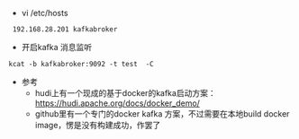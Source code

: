 


* vi /etc/hosts
 ```
  192.168.28.201 kafkabroker
 ```

* 开启kafka 消息监听
 ```
 kcat -b kafkabroker:9092 -t test  -C
 ```

* 参考
  - hudi上有一个现成的基于docker的kafka启动方案： https://hudi.apache.org/docs/docker_demo/
  - github里有一个专门的docker kafka 方案，不过需要在本地build docker image，愣是没有构建成功，作罢了
